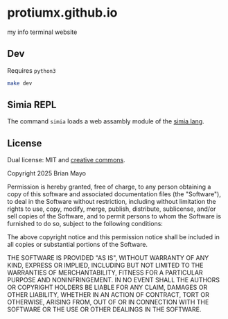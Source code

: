 # protiumx.github.io

my info terminal website

## Dev
Requires `python3`

```sh
make dev
```

## Simia REPL
The command `simia` loads a web assambly module of the [simia lang](https://github.com/protiumx/simia).

## License
Dual license: MIT and [creative commons](https://creativecommons.org/licenses/by-nc-nd/4.0/).

Copyright 2025 Brian Mayo

Permission is hereby granted, free of charge, to any person obtaining a copy of this software and associated documentation files (the "Software"), to deal in the Software without restriction, including without limitation the rights to use, copy, modify, merge, publish, distribute, sublicense, and/or sell copies of the Software, and to permit persons to whom the Software is furnished to do so, subject to the following conditions:

The above copyright notice and this permission notice shall be included in all copies or substantial portions of the Software.

THE SOFTWARE IS PROVIDED "AS IS", WITHOUT WARRANTY OF ANY KIND, EXPRESS OR IMPLIED, INCLUDING BUT NOT LIMITED TO THE WARRANTIES OF MERCHANTABILITY, FITNESS FOR A PARTICULAR PURPOSE AND NONINFRINGEMENT. IN NO EVENT SHALL THE AUTHORS OR COPYRIGHT HOLDERS BE LIABLE FOR ANY CLAIM, DAMAGES OR OTHER LIABILITY, WHETHER IN AN ACTION OF CONTRACT, TORT OR OTHERWISE, ARISING FROM, OUT OF OR IN CONNECTION WITH THE SOFTWARE OR THE USE OR OTHER DEALINGS IN THE SOFTWARE.
